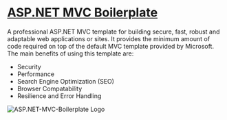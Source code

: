 <h1><a href="https://github.com/RehanSaeed/ASP.NET-MVC-Boilerplate">ASP.NET MVC Boilerplate</a></h1>

A professional ASP.NET MVC template for building secure, fast, robust and adaptable web applications or sites. It provides the minimum amount of code required on top of the default MVC template provided by Microsoft. The main benefits of using this template are:

- Security
- Performance
- Search Engine Optimization (SEO)
- Browser Compatability
- Resilience and Error Handling

<img alt="ASP.NET-MVC-Boilerplate Logo"
       src="https://github.com/RehanSaeed/ASP.NET-MVC-Boilerplate/blob/master/Images/Preview%20Image.png"/>


